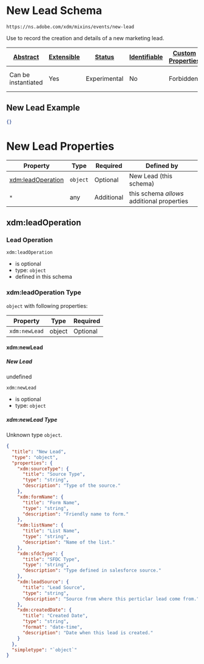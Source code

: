 
# New Lead Schema

```
https://ns.adobe.com/xdm/mixins/events/new-lead
```

Use to record the creation and details of a new marketing lead.

| [Abstract](../../../../abstract.md) | [Extensible](../../../../extensions.md) | [Status](../../../../status.md) | [Identifiable](../../../../id.md) | [Custom Properties](../../../../extensions.md) | [Additional Properties](../../../../extensions.md) | Defined In |
|-------------------------------------|-----------------------------------------|---------------------------------|-----------------------------------|------------------------------------------------|----------------------------------------------------|------------|
| Can be instantiated | Yes | Experimental | No | Forbidden | Permitted | [mixins/experience-event/events/new-lead.schema.json](mixins/experience-event/events/new-lead.schema.json) |

## New Lead Example
```json
{}
```

# New Lead Properties

| Property | Type | Required | Defined by |
|----------|------|----------|------------|
| [xdm:leadOperation](#xdmleadoperation) | `object` | Optional | New Lead (this schema) |
| `*` | any | Additional | this schema *allows* additional properties |

## xdm:leadOperation
### Lead Operation

`xdm:leadOperation`
* is optional
* type: `object`
* defined in this schema

### xdm:leadOperation Type


`object` with following properties:


| Property | Type | Required |
|----------|------|----------|
| `xdm:newLead`| object | Optional |



#### xdm:newLead
##### New Lead

undefined

`xdm:newLead`
* is optional
* type: `object`

##### xdm:newLead Type

Unknown type `object`.

```json
{
  "title": "New Lead",
  "type": "object",
  "properties": {
    "xdm:sourceType": {
      "title": "Source Type",
      "type": "string",
      "description": "Type of the source."
    },
    "xdm:formName": {
      "title": "Form Name",
      "type": "string",
      "description": "Friendly name to form."
    },
    "xdm:listName": {
      "title": "List Name",
      "type": "string",
      "description": "Name of the list."
    },
    "xdm:sfdcType": {
      "title": "SFDC Type",
      "type": "string",
      "description": "Type defined in salesforce source."
    },
    "xdm:leadSource": {
      "title": "Lead Source",
      "type": "string",
      "description": "Source from where this perticlar lead come from."
    },
    "xdm:createdDate": {
      "title": "Created Date",
      "type": "string",
      "format": "date-time",
      "description": "Date when this lead is created."
    }
  },
  "simpletype": "`object`"
}
```









